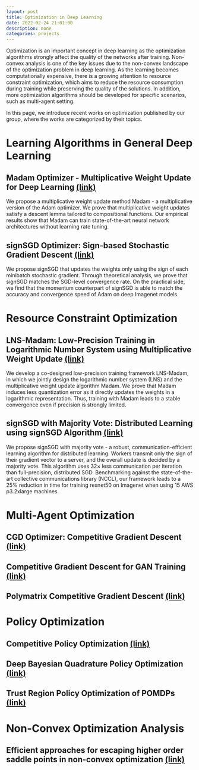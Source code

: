 ```yaml
---
layout: post
title: Optimization in Deep Learning
date: 2022-02-24 21:01:00
description: none
categories: projects
---
```


Optimization is an important concept in deep learning as the optimization algorithms strongly affect the quality of the networks after training. Non-convex analysis is one of the key issues due to the non-convex landscape of the optimization problem in deep learning. As the learning becomes computationally expensive, there is a growing attention to resource constraint optimization, which aims to reduce the resource consumption during training while preserving the quality of the solutions. In addition, more optimization algorithms should be developed for specific scenarios, such as multi-agent setting. 

In this page, we introduce recent works on optimization published by our group, where the works are categorized by their topics. 


# Learning Algorithms in General Deep Learning

## Madam Optimizer - Multiplicative Weight Update for Deep Learning [(link)](https://arxiv.org/abs/2006.14560)

We propose a multiplicative weight update method Madam - a multiplicative version of the Adam optimizer. We prove that multiplicative weight updates satisfy a descent lemma tailored to compositional functions. Our empirical results show that Madam can train state-of-the-art neural network architectures without learning rate tuning.

## signSGD Optimizer: Sign-based Stochastic Gradient Descent [(link)](https://arxiv.org/abs/1802.04434)

We propose signSGD that updates the weights only using the sign of each minibatch stochastic gradient. Through theoretical analysis, we prove that signSGD matches the SGD-level convergence rate. On the practical side, we find that the momentum counterpart of signSGD is able to match the accuracy and convergence speed of Adam on deep Imagenet models.

# Resource Constraint Optimization

## LNS-Madam: Low-Precision Training in Logarithmic Number System using Multiplicative Weight Update [(link)](https://arxiv.org/abs/2106.13914)

We develop a co-designed low-precision training framework LNS-Madam, in which we jointly design the logarithmic number system (LNS) and the multiplicative weight update algorithm Madam. We prove that Madam induces less quantization error as it directly updates the weights in a logarithmic representation. Thus, training with Madam leads to a stable convergence even if precision is strongly limited. 

## signSGD with Majority Vote: Distributed Learning using signSGD Algorithm [(link)](https://arxiv.org/abs/1810.05291)

We propose signSGD with majority vote - a robust, communication-efficient learning algorithm for distributed learning. Workers transmit only the sign of their gradient vector to a server, and the overall update is decided by a majority vote. This algorithm uses 32× less communication per iteration than full-precision, distributed SGD. Benchmarking against the state-of-the-art collective communications library (NCCL), our framework leads to a 25% reduction in time for training resnet50 on Imagenet when using 15 AWS p3.2xlarge machines.

# Multi-Agent Optimization

## CGD Optimizer: Competitive Gradient Descent [(link)](https://arxiv.org/abs/1905.12103)

## Competitive Gradient Descent for GAN Training [(link)](https://arxiv.org/abs/1910.05852)

## Polymatrix Competitive Gradient Descent [(link)](https://arxiv.org/abs/2111.08565)

# Policy Optimization

## Competitive Policy Optimization [(link)](https://arxiv.org/abs/2006.10611)

## Deep Bayesian Quadrature Policy Optimization [(link)](https://arxiv.org/abs/2006.15637)

## Trust Region Policy Optimization of POMDPs [(link)](https://authors.library.caltech.edu/94179/1/1810.07900.pdf)

# Non-Convex Optimization Analysis

## Efficient approaches for escaping higher order saddle points in non-convex optimization [(link)](http://arxiv.org/abs/1602.05908)

<!-- ##  [(link)]() -->

